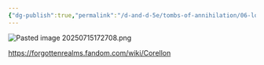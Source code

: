 ```yaml
---
{"dg-publish":true,"permalink":"/d-and-d-5e/tombs-of-annihilation/06-lore-and-observations/corellon-larethian/","noteIcon":"","created":"2025-07-15T17:26:46.777-05:00","updated":"2025-07-15T17:28:38.424-05:00"}
---
```



![Pasted image 20250715172708.png](/img/user/Pasted%20image%2020250715172708.png)

https://forgottenrealms.fandom.com/wiki/Corellon
